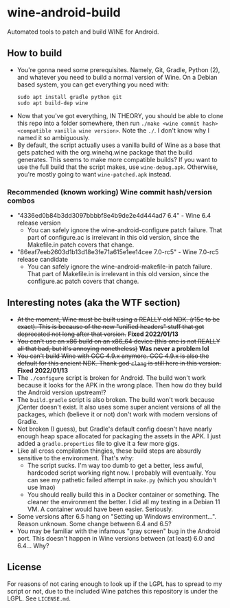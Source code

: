 # wine-android-build
Automated tools to patch and build WINE for Android.

## How to build
- You're gonna need some prerequisites. Namely, Git, Gradle, Python (2), and whatever you need to build a normal version of Wine. On a Debian based system, you can get
  everything you need with:
  ```
  sudo apt install gradle python git
  sudo apt build-dep wine
  ```
- Now that you've got everything, IN THEORY, you should be able to clone this repo into a folder somewhere, then run `./make <wine commit hash> <compatible vanilla wine version>`. 
  Note the `./`. I don't know why I named it so ambiguously.
- By default, the script actually uses a vanilla build of Wine as a base that gets patched with the org.winehq.wine package that the build generates. This seems to make more compatible builds?
  If you want to use the full build that the script makes, use `wine-debug.apk`. Otherwise, you're mostly going to want `wine-patched.apk` instead.

### Recommended (known working) Wine commit hash/version combos
- "4336ed0b84b3dd3097bbbbf8e4b9de2e4d444ad7 6.4" - Wine 6.4 release version
    * You can safely ignore the wine-android-configure patch failure. That part of configure.ac is irrelevant in this old version, since the Makefile.in patch covers that change.
- "86eaf7eeb2603d1b13d18e3fe71a615e1ee14cee 7.0-rc5" - Wine 7.0-rc5 release candidate
    * You can safely ignore the wine-android-makefile-in patch failure. That part of Makefile.in is irrelevant in this old version, since the configure.ac patch covers that change.

## Interesting notes (aka the WTF section)

- ~~At the moment, Wine must be built using a REALLY old NDK. (r15c to be exact). This is because of the new "unified headers" stuff that got deprecated not long
  after that version.~~ **Fixed 2022/01/13**
- ~~You can't use an x86 build on an x86_64 device (this one is not REALLY all that bad, but it's annoying nonetheless)~~ **Was never a problem lol**
- ~~You can't build Wine with GCC 4.9.x anymore. GCC 4.9.x is also the default for this ancient NDK. Thank god `clang` is still here in this version.~~ **Fixed 2022/01/13**
- The `./configure` script is broken for Android. The build won't work because it looks for the APK in the wrong place. Then how do they build the Android version
  upstream!?
- The `build.gradle` script is also broken. The build won't work because jCenter doesn't exist. It also uses some super ancient versions of all the packages, which
  (believe it or not) don't work with modern versions of Gradle.
- Not broken (I guess), but Gradle's default config doesn't have nearly enough heap space allocated for packaging the assets in the APK. I just added a
  `gradle.properties` file to give it a few more gigs.
- Like all cross compilation thingies, these build steps are absurdly sensitive to the environment. That's why:
    * The script sucks. I'm way too dumb to get a better, less awful, hardcoded script working right now. I probably will eventually. You can see my pathetic failed
      attempt in `make.py` (which you shouldn't use lmao)
    * You should really build this in a Docker container or something. The cleaner the environment the better. I did all my testing in a Debian 11 VM. A container
      would have been easier. Seriously.
- Some versions after 6.5 hang on "Setting up Windows environment...". Reason unknown. Some change between 6.4 and 6.5?
- You may be familiar with the infamous "gray screen" bug in the Android port. This doesn't happen in Wine versions between (at least) 6.0 and 6.4... Why?
 
 ## License
 For reasons of not caring enough to look up if the LGPL has to spread to my script or not, due to the included Wine patches this repository is under the LGPL.
 See `LICENSE.md`.
